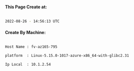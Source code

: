 
   
#### This Page Create at:

```bash

2022-08-26 - 14:56:13 UTC

```

#### Create By Machine:

```bash

Host Name : fv-az165-795

platform  : Linux-5.15.0-1017-azure-x86_64-with-glibc2.31

Ip Local  : 10.1.2.54

```

